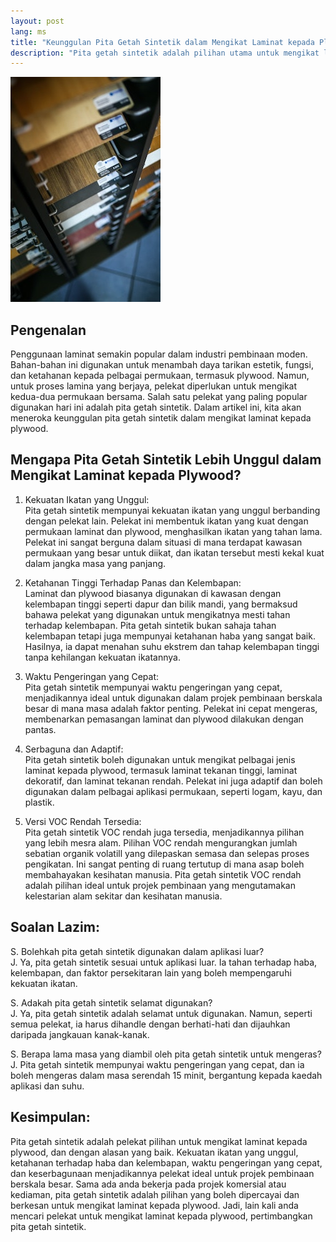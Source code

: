 ```yaml
---
layout: post
lang: ms
title: "Keunggulan Pita Getah Sintetik dalam Mengikat Laminat kepada Plywood"
description: "Pita getah sintetik adalah pilihan utama untuk mengikat laminat kepada plywood kerana sifatnya yang unggul. Baca untuk mengetahui mengapa."
---
```


![Laminat](/images/laminate.jpg "Laminat")

## Pengenalan
Penggunaan laminat semakin popular dalam industri pembinaan moden. Bahan-bahan ini digunakan untuk menambah daya tarikan estetik, fungsi, dan ketahanan kepada pelbagai permukaan, termasuk plywood. Namun, untuk proses lamina yang berjaya, pelekat diperlukan untuk mengikat kedua-dua permukaan bersama. Salah satu pelekat yang paling popular digunakan hari ini adalah pita getah sintetik. Dalam artikel ini, kita akan meneroka keunggulan pita getah sintetik dalam mengikat laminat kepada plywood.

## Mengapa Pita Getah Sintetik Lebih Unggul dalam Mengikat Laminat kepada Plywood?

1. Kekuatan Ikatan yang Unggul:  
Pita getah sintetik mempunyai kekuatan ikatan yang unggul berbanding dengan pelekat lain. Pelekat ini membentuk ikatan yang kuat dengan permukaan laminat dan plywood, menghasilkan ikatan yang tahan lama. Pelekat ini sangat berguna dalam situasi di mana terdapat kawasan permukaan yang besar untuk diikat, dan ikatan tersebut mesti kekal kuat dalam jangka masa yang panjang.

2. Ketahanan Tinggi Terhadap Panas dan Kelembapan:  
Laminat dan plywood biasanya digunakan di kawasan dengan kelembapan tinggi seperti dapur dan bilik mandi, yang bermaksud bahawa pelekat yang digunakan untuk mengikatnya mesti tahan terhadap kelembapan. Pita getah sintetik bukan sahaja tahan kelembapan tetapi juga mempunyai ketahanan haba yang sangat baik. Hasilnya, ia dapat menahan suhu ekstrem dan tahap kelembapan tinggi tanpa kehilangan kekuatan ikatannya.

3. Waktu Pengeringan yang Cepat:  
Pita getah sintetik mempunyai waktu pengeringan yang cepat, menjadikannya ideal untuk digunakan dalam projek pembinaan berskala besar di mana masa adalah faktor penting. Pelekat ini cepat mengeras, membenarkan pemasangan laminat dan plywood dilakukan dengan pantas.

4. Serbaguna dan Adaptif:  
Pita getah sintetik boleh digunakan untuk mengikat pelbagai jenis laminat kepada plywood, termasuk laminat tekanan tinggi, laminat dekoratif, dan laminat tekanan rendah. Pelekat ini juga adaptif dan boleh digunakan dalam pelbagai aplikasi permukaan, seperti logam, kayu, dan plastik.

5. Versi VOC Rendah Tersedia:  
Pita getah sintetik VOC rendah juga tersedia, menjadikannya pilihan yang lebih mesra alam. Pilihan VOC rendah mengurangkan jumlah sebatian organik volatill yang dilepaskan semasa dan selepas proses pengikatan. Ini sangat penting di ruang tertutup di mana asap boleh membahayakan kesihatan manusia. Pita getah sintetik VOC rendah adalah pilihan ideal untuk projek pembinaan yang mengutamakan kelestarian alam sekitar dan kesihatan manusia.

## Soalan Lazim:

S. Bolehkah pita getah sintetik digunakan dalam aplikasi luar?  
J. Ya, pita getah sintetik sesuai untuk aplikasi luar. Ia tahan terhadap haba, kelembapan, dan faktor persekitaran lain yang boleh mempengaruhi kekuatan ikatan.

S. Adakah pita getah sintetik selamat digunakan?  
J. Ya, pita getah sintetik adalah selamat untuk digunakan. Namun, seperti semua pelekat, ia harus dihandle dengan berhati-hati dan dijauhkan daripada jangkauan kanak-kanak.

S. Berapa lama masa yang diambil oleh pita getah sintetik untuk mengeras?  
J. Pita getah sintetik mempunyai waktu pengeringan yang cepat, dan ia boleh mengeras dalam masa serendah 15 minit, bergantung kepada kaedah aplikasi dan suhu.

## Kesimpulan:

Pita getah sintetik adalah pelekat pilihan untuk mengikat laminat kepada plywood, dan dengan alasan yang baik. Kekuatan ikatan yang unggul, ketahanan terhadap haba dan kelembapan, waktu pengeringan yang cepat, dan keserbagunaan menjadikannya pelekat ideal untuk projek pembinaan berskala besar. Sama ada anda bekerja pada projek komersial atau kediaman, pita getah sintetik adalah pilihan yang boleh dipercayai dan berkesan untuk mengikat laminat kepada plywood. Jadi, lain kali anda mencari pelekat untuk mengikat laminat kepada plywood, pertimbangkan pita getah sintetik.


